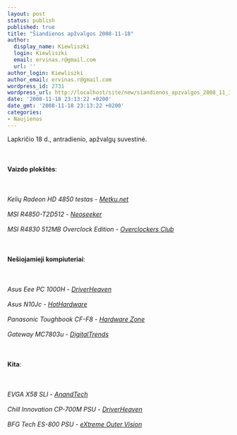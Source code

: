 ```yaml
---
layout: post
status: publish
published: true
title: "Šiandienos apžvalgos 2008-11-18"
author:
  display_name: Kiewliszki
  login: Kiewliszki
  email: ervinas.r@gmail.com
  url: ''
author_login: Kiewliszki
author_email: ervinas.r@gmail.com
wordpress_id: 2731
wordpress_url: http://localhost/site/new/siandienos_apzvalgos_2008_11_18/
date: '2008-11-18 23:13:22 +0200'
date_gmt: '2008-11-18 23:13:22 +0200'
categories:
- Naujienos
---
```

<p>Lapkričio 18 d., antradienio, apžvalgų suvestinė.<br />
<br><br />
<br><b>Vaizdo plokštės</b>:<br />
<br><br />
<br><i>Kelių Radeon HD 4850 testas</i> - <a class="ns" href="http://metku.net/index.html?path=reviews/hd4850-roundup/index_eng"><i>Metku.net</i></a><br />
<br><i>MSI R4850-T2D512</i> - <a class="ns" href="http://www.neoseeker.com/Articles/Hardware/Reviews/msihd4850review/"><i>Neoseeker</i></a><br />
<br><i>MSI R4830 512MB Overclock Edition</i> - <a class="ns" href="http://www.overclockersclub.com/reviews/msi_r4830/"><i>Overclockers Club</i></a><br />
<br><br />
<br><b>Nešiojamieji kompiuteriai</b>:<br />
<br><br />
<br><i>Asus Eee PC 1000H</i> - <a class="ns" href="http://www.driverheaven.net/reviews.php?reviewid=663"><i>DriverHeaven</i></a><br />
<br><i>Asus N10Jc</i> - <a class="ns" href="http://hothardware.com/Articles/ASUS-N10Jc-Corporate-Netbook/"><i>HotHardware</i></a><br />
<br><i>Panasonic Toughbook CF-F8</i> - <a class="ns" href="http://www.hardwarezone.com/articles/view.php?cid=14&amp;id=2751"><i>Hardware Zone</i></a><br />
<br><i>Gateway MC7803u</i> - <a class="ns" href="http://reviews.digitaltrends.com/review/5703/gateway-mc7803u-review"><i>DigitalTrends</i></a><br />
<br><br />
<br><b>Kita</b>:<br />
<br><br />
<br><i>EVGA X58 SLI</i> - <a class="ns" href="http://www.anandtech.com/weblog/showpost.aspx?i=523"><i>AnandTech</i></a><br />
<br><i>Chill Innovation CP-700M PSU</i> - <a class="ns" href="http://www.driverheaven.net/reviews.php?reviewid=662"><i>DriverHeaven</i></a><br />
<br><i>BFG Tech ES-800 PSU</i> - <a class="ns" href="http://extreme.outervision.com/articles/psu/bfg/es800/bfg_es_800_1.jsp"><i>eXtreme Outer Vision</i></a><br />
<br><br />
<br><br />
<br></p>
